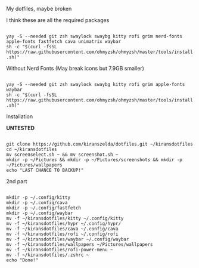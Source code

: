 My dotfiles, maybe broken

I think these are all the required packages

<code>
yay -S --needed git zsh swaylock swaybg kitty rofi grim nerd-fonts apple-fonts fastfetch cava unimatrix waybar
sh -c "$(curl -fsSL https://raw.githubusercontent.com/ohmyzsh/ohmyzsh/master/tools/install.sh)"
</code>

Without Nerd Fonts (May break icons but 7.9GB smaller) 

<code>
yay -S --needed git zsh swaylock swaybg kitty rofi grim apple-fonts waybar
sh -c "$(curl -fsSL https://raw.githubusercontent.com/ohmyzsh/ohmyzsh/master/tools/install.sh)"
</code>

Installation

<b> UNTESTED </b>

<code>
git clone https://github.com/kiranszelda/dotfiles.git ~/kiransdotfiles
cd ~/kiransdotfiles
mv screenselect.sh ~ && mv screenshot.sh ~
mkdir -p ~/Pictures && mkdir -p ~/Pictures/screenshots && mkdir -p ~/Pictures/wallpapers
echo "LAST CHANCE TO BACKUP!"
</code>

2nd part

<code>
mkdir -p ~/.config/kitty
mkdir -p ~/.config/cava
mkdir -p ~/.config/fastfetch
mkdir -p ~/.config/waybar
mv -f ~/kiransdotfiles/kitty ~/.config/kitty
mv -f ~/kiransdotfiles/hypr ~/.config/hypr/
mv -f ~/kiransdotfiles/cava ~/.config/cava
mv -f ~/kiransdotfiles/rofi ~/.config/rofi
mv -f ~/kiransdotfiles/waybar ~/.config/waybar
mv -f ~/kiransdotfiles/wallpapers ~/Pictures/wallpapers
mv -f ~/kiransdotfiles/rofi-power-menu ~
mv -f ~/kiransdotfiles/.zshrc ~
echo "Done!"
</code>
